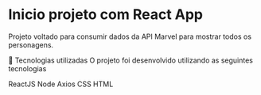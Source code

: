 # Inicio projeto com React App

Projeto voltado para consumir dados da API Marvel para mostrar todos os personagens.

🚀 Tecnologias utilizadas
O projeto foi desenvolvido utilizando as seguintes tecnologias

ReactJS
Node
Axios
CSS
HTML

